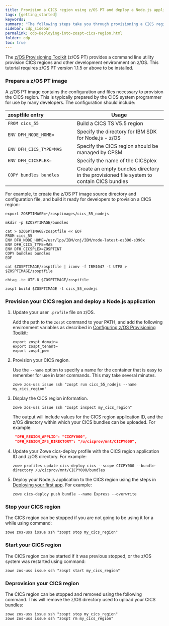 ```yaml
---
title: Provision a CICS region using z/OS PT and deploy a Node.js application
tags: [getting_started]
keywords:
summary: "The following steps take you through provisioning a CICS region using the z/OS Provisioning Toolkit, then creating and deploying an application to the CICS region."
sidebar: cdp_sidebar
permalink: cdp-Deploying-into-zospt-cics-region.html
folder: cdp
toc: true
---
```


The [z/OS Provisioning Toolkit](https://developer.ibm.com/mainframe/products/zospt/) (z/OS PT) provides a command line utility provision CICS regions and other development environment on z/OS. This tutorial requires z/OS PT version 1.1.5 or above to be installed.

### Prepare a z/OS PT image

A z/OS PT image contains the configuration and files necessary to provision the CICS region. This is typically prepared by the CICS system programmer for use by many developers. The configuration should include:

| zosptfile&nbsp;entry&nbsp;&nbsp;&nbsp;&nbsp;&nbsp;&nbsp;&nbsp;&nbsp;&nbsp;&nbsp;&nbsp;&nbsp;&nbsp;&nbsp;&nbsp;&nbsp;&nbsp;&nbsp;&nbsp;&nbsp;&nbsp; | Usage |
| --- | -- |
| `FROM cics_55` | Build a CICS TS V5.5 region |
| `ENV DFH_NODE_HOME=` | Specify the directory for IBM SDK for Node.js - z/OS |
| `ENV DFH_CICS_TYPE=MAS` | Specify the CICS region should be managed by CPSM |
| `ENV DFH_CICSPLEX=` | Specify the name of the CICSplex |
| `COPY bundles bundles` | Create an empty bundles directory in the provisioned file system to contain CICS bundles |

For example, to create the z/OS PT image source directory and configuration file, and build it ready for developers to provision a CICS region:

```console
export ZOSPTIMAGE=~/zosptimages/cics_55_nodejs

mkdir -p $ZOSPTIMAGE/bundles

cat > $ZOSPTIMAGE/zosptfile << EOF
FROM cics_55
ENV DFH_NODE_HOME=/usr/lpp/IBM/cnj/IBM/node-latest-os390-s390x
ENV DFH_CICS_TYPE=MAS
ENV DFH_CICSPLEX=ZOSPTINT
COPY bundles bundles
EOF

cat $ZOSPTIMAGE/zosptfile | iconv -f IBM1047 -t UTF8 > $ZOSPTIMAGE/zosptfile

chtag -tc UTF-8 $ZOSPTIMAGE/zosptfile

zospt build $ZOSPTIMAGE -t cics_55_nodejs
```

### Provision your CICS region and deploy a Node.js application

1. Update your user `.profile` file on z/OS.

   Add the path to the `zospt` command to your PATH, and add the following environment variables as described in [Configuring z/OS Provisioning Toolkit](https://www.ibm.com/support/knowledgecenter/en/SSXH44E_1.0.0/zospt/zospt-configuring.html):

   ```properties
   export zospt_domain=
   export zospt_tenant=
   export zospt_pw=
   ```

2. Provision your CICS region.

   Use the `--name` option to specify a name for the container that is easy to remember for use in later commands. This may take several minutes.

   ```console
   zowe zos-uss issue ssh "zospt run cics_55_nodejs --name my_cics_region"
   ```

3. Display the CICS region information.

   ```console
   zowe zos-uss issue ssh "zospt inspect my_cics_region"
   ```

   The output will include values for the CICS region application ID, and the z/OS directory within which your CICS bundles can be uploaded. For example:

   ```json
    "DFH_REGION_APPLID": "CICPY000",
    "DFH_REGION_ZFS_DIRECTORY": "/u/cicprov/mnt/CICPY000",
    ```

4. Update your Zowe cics-deploy profile with the CICS region application ID and z/OS directory. For example:

   ```console
   zowe profiles update cics-deploy cics --scope CICPY000 --bundle-directory /u/cicprov/mnt/CICPY000/bundles
   ```

4. Deploy your Node.js application to the CICS region using the steps in [Deploying your first app](cdp-Deploying-your-first-app). For example:

   ```console
   zowe cics-deploy push bundle --name Express --overwrite
   ```

### Stop your CICS region

The CICS region can be stopped if you are not going to be using it for a while using command:

```console
zowe zos-uss issue ssh "zospt stop my_cics_region"
```

### Start your CICS region

The CICS region can be started if it was previous stopped, or the z/OS system was restarted using command:

```console
zowe zos-uss issue ssh "zospt start my_cics_region"
```

### Deprovision your CICS region

The CICS region can be stopped and removed using the following command. This will remove the z/OS directory used to upload your CICS bundles:

```console
zowe zos-uss issue ssh "zospt stop my_cics_region"
zowe zos-uss issue ssh "zospt rm my_cics_region"
```